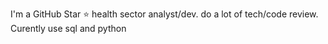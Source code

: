 I'm a GitHub Star ⭐ health sector analyst/dev. do a lot of  tech/code review.
Curently use sql and python
